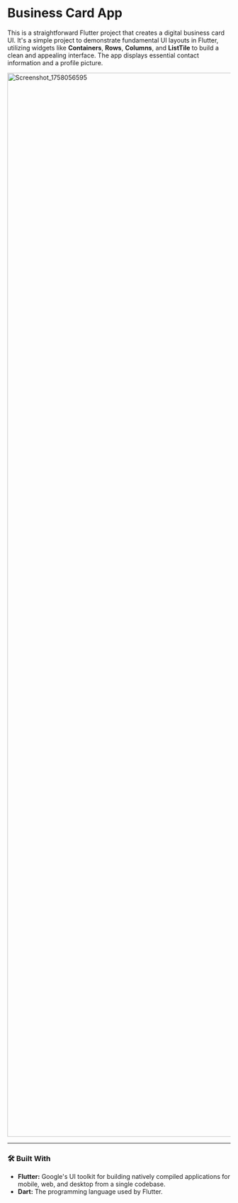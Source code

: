 # Business Card App

This is a straightforward Flutter project that creates a digital business card UI. It's a simple project to demonstrate fundamental UI layouts in Flutter, utilizing widgets like **Containers**, **Rows**, **Columns**, and **ListTile** to build a clean and appealing interface. The app displays essential contact information and a profile picture.


<img width="1080" height="2400" alt="Screenshot_1758056595" src="https://github.com/user-attachments/assets/a96cc780-35e0-4e57-ac28-5ae9677ef50c" />

---

### 🛠️ Built With

* **Flutter:** Google's UI toolkit for building natively compiled applications for mobile, web, and desktop from a single codebase.
* **Dart:** The programming language used by Flutter.